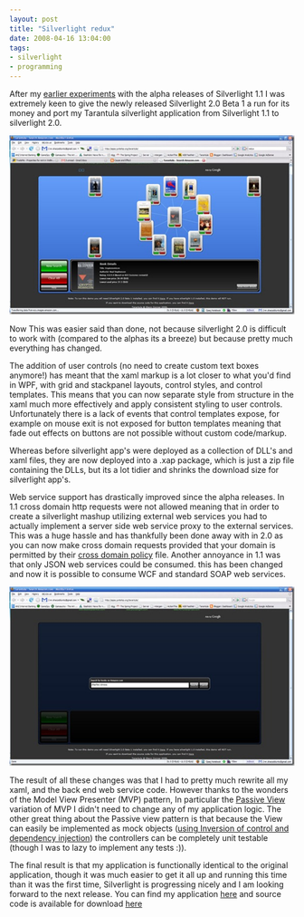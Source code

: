 ```yaml
---
layout: post
title: "Silverlight redux"
date: 2008-04-16 13:04:00
tags:
- silverlight
- programming
---
```


After my [earlier experiments](/News/2007/07/16/regarding-silverlight-services-and-somesuch) with the alpha releases of Silverlight 1.1 I was extremely keen to give the newly released Silverlight 2.0 Beta 1 a run for its money and port my Tarantula silverlight application from Silverlight 1.1 to silverlight 2.0. 



[![image[9]](/assets/images/news/jwVpyM_JH0iLGpwXScGyhA.jpg "image[9]")](/assets/images/news/Po0tVugPf0-riQmc7lm8WQ.jpg) 



Now This was easier said than done, not because silverlight 2.0 is difficult to work with (compared to the alphas its a breeze) but because pretty much everything has changed. 



The addition of user controls (no need to create custom text boxes anymore!) has meant that the xaml markup is a lot closer to what you'd find in WPF, with grid and stackpanel layouts, control styles, and control templates. This means that you can now separate style from structure in the xaml much more effectively and apply consistent styling to user controls. Unfortunately there is a lack of events that control templates expose, for example on mouse exit is not exposed for button templates meaning that fade out effects on buttons are not possible without custom code/markup.



Whereas before silverlight app's were deployed as a collection of DLL's and xaml files, they are now deployed into a .xap package, which is just a zip file containing the DLLs, but its a lot tidier and shrinks the download size for silverlight app's.



Web service support has drastically improved since the alpha releases. In 1.1 cross domain http requests were not allowed meaning that in order to create a silverlight mashup utilizing external web services you had to actually implement a server side web service proxy to the external services. This was a huge hassle and has thankfully been done away with in 2.0 as you can now make cross domain requests provided that your domain is permitted by their [cross domain policy](http://scorbs.com/2008/04/15/silverlight-http-networking-stack-part-2-cross-domain-communication-overview/) file. Another annoyance in 1.1 was that only JSON web services could be consumed. this has been changed and now it is possible to consume WCF and standard SOAP web services.



[![image[14]](/assets/images/news/eXo1BXrP9E23FOEf57w8kw.jpg "image[14]")](/assets/images/news/USxqeVS9x0-IYzeC44xYZA.jpg) 



The result of all these changes was that I had to pretty much rewrite all my xaml, and the back end web service code. However thanks to the wonders of the Model View Presenter (MVP) pattern, In particular the [Passive View](http://martinfowler.com/eaaDev/PassiveScreen.html) variation of MVP I didn't need to change any of my application logic. The other great thing about the Passive view pattern is that because the View can easily be implemented as mock objects ([using Inversion of control and dependency injection](http://martinfowler.com/articles/injection.html)) the controllers can be completely unit testable (though I was to lazy to implement any tests :)).



The final result is that my application is functionally identical to the original application, though it was much easier to get it all up and running this time than it was the first time, Silverlight is progressing nicely and I am looking forward to the next release. You can find my application [here](http://tarantula.sharpoblunto.com) and source code is available for download [here](https://github.com/mrsharpoblunto/tarantula)
